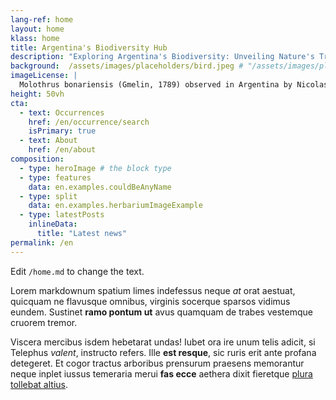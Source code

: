 ```yaml
---
lang-ref: home
layout: home
klass: home
title: Argentina's Biodiversity Hub
description: "Exploring Argentina's Biodiversity: Unveiling Nature's Treasures, One Data Point at a Time"
background:  /assets/images/placeholders/bird.jpeg # "/assets/images/placeholders/placeholder3.png"
imageLicense: |
  Molothrus bonariensis (Gmelin, 1789) observed in Argentina by Nicolas Mazzini (licensed under http://creativecommons.org/licenses/by-nc/4.0/)
height: 50vh
cta:
  - text: Occurrences
    href: /en/occurrence/search
    isPrimary: true
  - text: About
    href: /en/about
composition:
  - type: heroImage # the block type
  - type: features
    data: en.examples.couldBeAnyName
  - type: split
    data: en.examples.herbariumImageExample
  - type: latestPosts
    inlineData: 
      title: "Latest news"
permalink: /en
---
```


Edit `/home.md` to change the text.

Lorem markdownum spatium limes indefessus neque *at* orat aestuat, quicquam ne
flavusque omnibus, virginis socerque sparsos vidimus eundem. Sustinet **ramo
pontum ut** avus quamquam de trabes vestemque cruorem tremor.

Viscera mercibus isdem hebetarat undas! Iubet ora ire unum telis adicit, si
Telephus *valent*, instructo refers. Ille **est resque**, sic ruris erit ante
profana detegeret. Et cogor tractus arboribus prensurum praesens memorantur
neque inplet iussus temeraria merui **fas ecce** aethera dixit fieretque [plura
tollebat altius](http://virgineusque.net/est.html).
